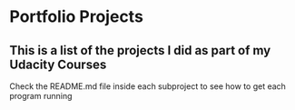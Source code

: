 # Portfolio Projects

## This is a list of the projects I did as part of my Udacity Courses

Check the README.md file inside each subproject to see how to get each program running
